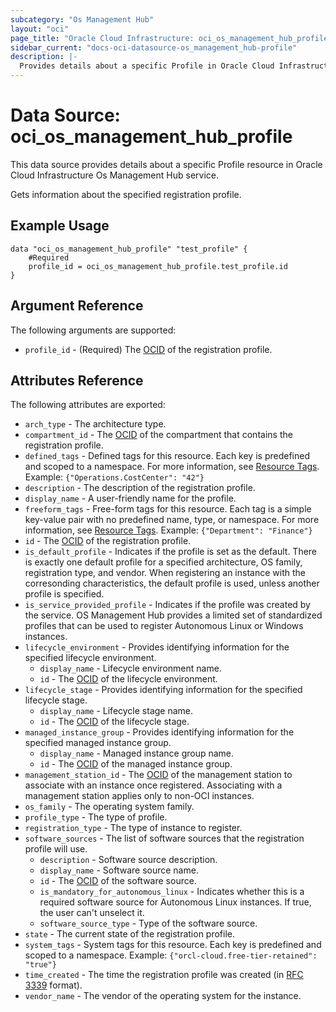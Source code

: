 ```yaml
---
subcategory: "Os Management Hub"
layout: "oci"
page_title: "Oracle Cloud Infrastructure: oci_os_management_hub_profile"
sidebar_current: "docs-oci-datasource-os_management_hub-profile"
description: |-
  Provides details about a specific Profile in Oracle Cloud Infrastructure Os Management Hub service
---
```


# Data Source: oci_os_management_hub_profile
This data source provides details about a specific Profile resource in Oracle Cloud Infrastructure Os Management Hub service.

Gets information about the specified registration profile.

## Example Usage

```hcl
data "oci_os_management_hub_profile" "test_profile" {
	#Required
	profile_id = oci_os_management_hub_profile.test_profile.id
}
```

## Argument Reference

The following arguments are supported:

* `profile_id` - (Required) The [OCID](https://docs.cloud.oracle.com/iaas/Content/General/Concepts/identifiers.htm) of the registration profile.


## Attributes Reference

The following attributes are exported:

* `arch_type` - The architecture type.
* `compartment_id` - The [OCID](https://docs.cloud.oracle.com/iaas/Content/General/Concepts/identifiers.htm) of the compartment that contains the registration profile.
* `defined_tags` - Defined tags for this resource. Each key is predefined and scoped to a namespace. For more information, see [Resource Tags](https://docs.cloud.oracle.com/iaas/Content/General/Concepts/resourcetags.htm). Example: `{"Operations.CostCenter": "42"}` 
* `description` - The description of the registration profile.
* `display_name` - A user-friendly name for the profile.
* `freeform_tags` - Free-form tags for this resource. Each tag is a simple key-value pair with no predefined name, type, or namespace. For more information, see [Resource Tags](https://docs.cloud.oracle.com/iaas/Content/General/Concepts/resourcetags.htm). Example: `{"Department": "Finance"}` 
* `id` - The [OCID](https://docs.cloud.oracle.com/iaas/Content/General/Concepts/identifiers.htm) of the registration profile.
* `is_default_profile` - Indicates if the profile is set as the default. There is exactly one default profile for a specified architecture, OS family, registration type, and vendor. When registering an instance with the corresonding characteristics, the default profile is used, unless another profile is specified. 
* `is_service_provided_profile` - Indicates if the profile was created by the service. OS Management Hub provides a limited set of standardized profiles that can be used to register Autonomous Linux or Windows instances. 
* `lifecycle_environment` - Provides identifying information for the specified lifecycle environment.
	* `display_name` - Lifecycle environment name.
	* `id` - The [OCID](https://docs.cloud.oracle.com/iaas/Content/General/Concepts/identifiers.htm) of the lifecycle environment.
* `lifecycle_stage` - Provides identifying information for the specified lifecycle stage.
	* `display_name` - Lifecycle stage name.
	* `id` - The [OCID](https://docs.cloud.oracle.com/iaas/Content/General/Concepts/identifiers.htm) of the lifecycle stage.
* `managed_instance_group` - Provides identifying information for the specified managed instance group.
	* `display_name` - Managed instance group name.
	* `id` - The [OCID](https://docs.cloud.oracle.com/iaas/Content/General/Concepts/identifiers.htm) of the managed instance group.
* `management_station_id` - The [OCID](https://docs.cloud.oracle.com/iaas/Content/General/Concepts/identifiers.htm) of the management station to associate with an instance once registered. Associating with a management station applies only to non-OCI instances.
* `os_family` - The operating system family.
* `profile_type` - The type of profile.
* `registration_type` - The type of instance to register.
* `software_sources` - The list of software sources that the registration profile will use.
	* `description` - Software source description.
	* `display_name` - Software source name.
	* `id` - The [OCID](https://docs.cloud.oracle.com/iaas/Content/General/Concepts/identifiers.htm) of the software source.
	* `is_mandatory_for_autonomous_linux` - Indicates whether this is a required software source for Autonomous Linux instances. If true, the user can't unselect it.
	* `software_source_type` - Type of the software source.
* `state` - The current state of the registration profile.
* `system_tags` - System tags for this resource. Each key is predefined and scoped to a namespace. Example: `{"orcl-cloud.free-tier-retained": "true"}` 
* `time_created` - The time the registration profile was created (in [RFC 3339](https://tools.ietf.org/rfc/rfc3339) format).
* `vendor_name` - The vendor of the operating system for the instance.


